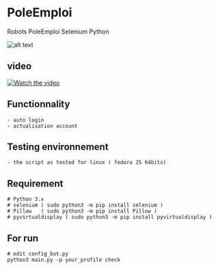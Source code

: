 # PoleEmploi
Robots PoleEmploi Selenium Python  

![alt text](http://alloemploi.fr/img/logo-pole-emploi.png)  

## video 
[![Watch the video](http://img.youtube.com/vi/P6Oh2EFNClg/0.jpg)](https://www.youtube.com/watch?v=P6Oh2EFNClg)


## Functionnality
```
- auto login
- actualisation account
```

## Testing environnement
```
- the script as tested for linux ( fedora 25 64bits)
```


## Requirement
```
# Python 3.x
# selenium ( sudo python3 -m pip install selenium )
# Pillow   ( sudo python3 -m pip install Pillow )
# pyvirtualdisplay ( sudo python3 -m pip install pyvirtualdisplay )
```

## For run
```
# edit config_bot.py
python3 main.py -p your_profile check 
```
